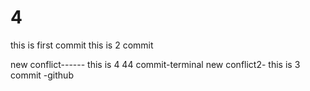 # 4
this is first commit
this is 2 commit

new conflict------ this is 4 44 commit-terminal
new conflict2- this is 3 commit -github
